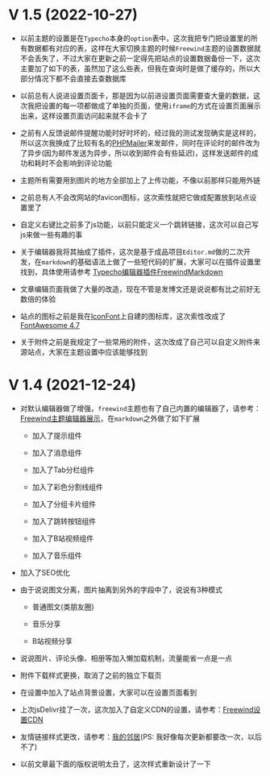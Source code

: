 # V 1.5 (2022-10-27)

- 以前主题的设置是在`Typecho`本身的`option`表中，这次我把专门把设置里的所有数据都有对应的表，这样在大家切换主题的时候`Freewind`主题的设置数据就不会丢失了，不过大家在更新之前一定得先把站点的设置数据备份一下，这次主要加了如下的表，虽然加了这么些表，但我在查询时是做了缓存的，所以大部分情况下都不会直接去查数据库

- 以前总有人说进设置页面卡，那是因为以前进设置页面需要查大量的数据，这次我把设置的每一项都做成了单独的页面，使用`iframe`的方式在设置页面展示出来，这样设置页面访问起来就不会卡了

- 之前有人反馈说邮件提醒功能时好时坏的，经过我的测试发现确实是这样的，所以这次我换成了比较有名的[PHPMailer](https://github.com/PHPMailer/PHPMailer/)来发邮件，同时在评论时的邮件改为了异步(因为邮件发送为异步，所以收到邮件会有些延迟)，这样发送邮件的成功和耗时不会影响到评论功能

- 主题所有需要用到图片的地方全部加上了上传功能，不像以前那样只能用外链

- 之前总有人不会改网站的favicon图标，这次索性就把它做成配置放到站点设置里了

- 自定义右键比之前多了js功能，以前只能定义一个跳转链接，这次可以自己写js来做一些有趣的事

- 关于编辑器我将其抽成了插件，这次是基于成品项目`Editor.md`做的二次开发，在`markdown`的基础语法上做了一些短代码的扩展，大家可以在插件设置里找到，具体使用请参考 [Typecho编辑器插件FreewindMarkdown](plugin/#Typecho编辑器插件FreewindMarkdown)

- 文章编辑页面我做了大量的改造，现在不管是发博文还是说说都有比之前好无数倍的体验

- 站点的图标之前是我在[IconFont](https://www.iconfont.cn/)上自建的图标库，这次索性改成了[FontAwesome 4.7](https://www.thinkcmf.com/font/font_awesome/icons.html)

- 关于附件之前是我规定了一些常用的附件，这次改成了自己可以自定义附件来源站点，大家在主题设置中应该能够找到


# V 1.4 (2021-12-24)

- 对默认编辑器做了增强，`freewind`主题也有了自己内置的编辑器了，请参考： [Freewind主题编辑器展示](https://kevinlu98.cn/archives/101.html)，在`markdown`之外做了如下扩展

    - 加入了提示组件

    - 加入了消息组件

    - 加入了Tab分栏组件

    - 加入了彩色分割线组件

    - 加入了分组卡片组件

    - 加入了跳转按钮组件

    - 加入了B站视频组件

    - 加入了音乐组件

- 加入了SEO优化

- 由于说说图文分离，图片抽离到另外的字段中了，说说有3种模式

    - 普通图文(类朋友圈)

    - 音乐分享

    - B站视频分享

- 说说图片、评论头像、相册等加入懒加载机制，流量能省一点是一点

- 附件下载样式更换，取消了之前的独立下载页

- 在设置中加入了站点背景设置，大家可以在设置页面看到

- 上次jsDelivr挂了一次，这次加入了自定义CDN的设置，请参考：[Freewind设置CDN](https://kevinlu98.cn/archives/102.html)

- 友情链接样式更改，请参考：[我的邻居](https://kevinlu98.cn/page/20.html)(PS: 我好像每次更新都要改一次，以后不了)

- 以前文章最下面的版权说明太丑了，这次样式重新设计了一下